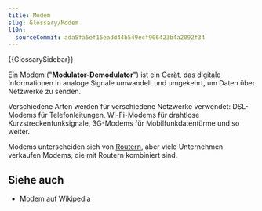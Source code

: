 ```yaml
---
title: Modem
slug: Glossary/Modem
l10n:
  sourceCommit: ada5fa5ef15eadd44b549ecf906423b4a2092f34
---
```


{{GlossarySidebar}}

Ein Modem ("**Modulator-Demodulator**") ist ein Gerät, das digitale Informationen in analoge Signale umwandelt und umgekehrt, um Daten über Netzwerke zu senden.

Verschiedene Arten werden für verschiedene Netzwerke verwendet: DSL-Modems für Telefonleitungen, Wi-Fi-Modems für drahtlose Kurzstreckenfunksignale, 3G-Modems für Mobilfunkdatentürme und so weiter.

Modems unterscheiden sich von [Routern](/de/docs/Glossary/Router), aber viele Unternehmen verkaufen Modems, die mit Routern kombiniert sind.

## Siehe auch

- [Modem](https://en.wikipedia.org/wiki/Modem) auf Wikipedia
